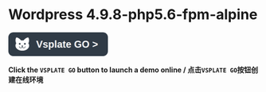 # Wordpress 4.9.8-php5.6-fpm-alpine

<a href="https://www.vsplate.com/?docker-compose=https://github.com/vsplate/dcenvs/wordpress/4.9.8-php5.6-fpm-alpine"><img alt="VSPLATE GO" src="https://raw.githubusercontent.com/vsplate/images/master/vsgo_btn.png" width="200px"></a>

**Click the `VSPLATE GO` button to launch a demo online / 点击`VSPLATE GO`按钮创建在线环境**